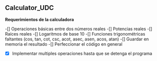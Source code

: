 ## Calculator_UDC

**Requerimientos de la calculadora**

-[] Operaciones básicas entre dos números reales
-[] Potencias reales
-[] Raíces reales
-[] Logaritmos de base 10
-[] Funciones trigonométricas faltantes (cos, tan, cot, csc, acot, asec, asen, acos, atan)
-[] Guardar en memoria el resultado
-[] Perfeccionar el código en general
-[x] Implementar multiples operaciones hasta que se detenga el programa
